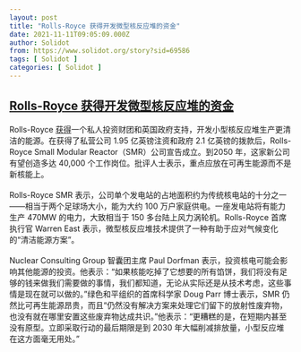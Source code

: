 ```yaml
---
layout: post
title: "Rolls-Royce 获得开发微型核反应堆的资金"
date: 2021-11-11T09:05:09.000Z
author: Solidot
from: https://www.solidot.org/story?sid=69586
tags: [ Solidot ]
categories: [ Solidot ]
---
```

<!--1636621509000-->
[Rolls-Royce 获得开发微型核反应堆的资金](https://www.solidot.org/story?sid=69586)
------

<div>
Rolls-Royce <a href="https://hardware.slashdot.org/story/21/11/09/2227220/rolls-royce-gets-funding-to-develop-mini-nuclear-reactors">获得</a>一个私人投资财团和英国政府支持，开发小型核反应堆生产更清洁的能源。在获得了私营公司 1.95 亿英镑注资和政府 2.1 亿英镑的拨款后，Rolls-Royce Small Modular Reactor（SMR）公司宣告成立。到2050 年，这家新公司有望创造多达 40,000 个工作岗位。批评人士表示，重点应放在可再生能源而不是新核能上。<br><br>Rolls-Royce SMR 表示，公司单个发电站的占地面积约为传统核电站的十分之一——相当于两个足球场大小，能为大约 100 万户家庭供电。一座发电站将有能力生产 470MW 的电力，大致相当于 150 多台陆上风力涡轮机。Rolls-Royce 首席执行官 Warren East 表示，微型核反应堆技术提供了一种有助于应对气候变化的“清洁能源方案”。<br><br>Nuclear Consulting Group 智囊团主席 Paul Dorfman 表示，投资核电可能会影响其他能源的投资。他表示：“如果核能吃掉了它想要的所有馅饼，我们将没有足够的钱来做我们需要做的事情，我们都知道，无论从实际还是从技术考虑，这些事情是现在就可以做的。”绿色和平组织的首席科学家 Doug Parr 博士表示，SMR 仍然比可再生能源昂贵，而且“仍然没有解决方案来处理它们留下的放射性废弃物，也没有就在哪里安置这些废弃物达成共识。”他表示：“更糟糕的是，在短期内甚至没有原型。立即采取行动的最后期限是到 2030 年大幅削减排放量，小型反应堆在这方面毫无用处。”
</div>
